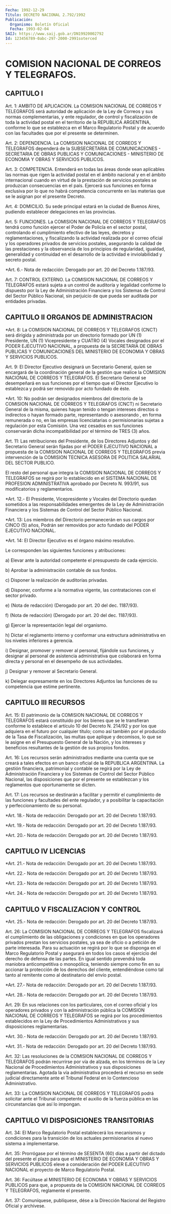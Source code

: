 ```yaml
---
Fecha: 1992-12-29
Título: DECRETO NACIONAL 2.792/1992
Publicación:
  Organismo: Boletín Oficial
  Fecha: 1993-02-04
SAIJ: https://www.saij.gob.ar/DN19920002792
Id: 123456789-0abc-297-2000-2991soterced
---
```

# COMISION NACIONAL DE CORREOS Y TELEGRAFOS.

## CAPITULO I

<a id="1"></a>
Art. 1: AMBITO DE APLICACION. La COMISION NACIONAL DE CORREOS Y TELEGRAFOS  será autoridad de aplicación de la Ley de Correos y sus normas complementarias, y ente regulador, de control y fiscalización  de  toda  la actividad postal en el territorio de la REPUBLICA ARGENTINA, conforme  lo  que  se  establezca  en el Marco Regulatorio  Postal  y  de  acuerdo  con las facultades que por  el presente se determinen.

<a id="2"></a>
Art.  2:  DEPENDENCIA.  La  COMISION  NACIONAL  DE  CORREOS  Y TELEGRAFOS  dependerá  de  la  SUBSECRETARIA  DE  COMUNICACIONES  - SECRETARIA  DE  OBRAS  PUBLICAS  Y  COMUNICACIONES  - MINISTERIO DE ECONOMIA Y OBRAS Y SERVICIOS PUBLICOS.

<a id="3"></a>
Art.  3:  COMPETENCIA. Entenderá en todas las áreas donde sean aplicables las normas  que  rigen  la actividad postal en el ámbito nacional  y  en el ámbito internacional  cuando  en  virtud  de  la prestación de  servicios  postales se produzcan consecuencias en el país. Ejercerá sus funciones  en  forma  exclusiva  por  lo  que no habrá  competencia  concurrente  en  las materias que se le asignan por el presente Decreto.

<a id="4"></a>
Art.  4:  DOMICILIO.  Su sede principal estará en la ciudad de Buenos Aires, pudiendo establecer  delegaciones  en las provincias.

<a id="5"></a>
Art. 5: FUNCIONES. La COMISION NACIONAL DE CORREOS Y TELEGRAFOS tendrá  como  función  ejercer  el  Poder  de  Policía en el sector postal,  controlando  el  cumplimiento  efectivo  de    las  leyes, decretos y reglamentaciones, y fiscalizando la actividad  realizada por  el  correo  oficial  y  los  operadores  privados de servicios postales,  asegurando  la  calidad  de  las  prestaciones    y   la observancia de los principios de regularidad, igualdad, generalidad  y  continuidad  en  el  desarrollo  de  la actividad e inviolabilidad y secreto postal.

<a id="6"></a>
*Art.  6.- Nota de redacción: Derogado por art. 20 del Decreto 1.187/93.

<a id="7"></a>
Art.  7:  CONTROL  EXTERNO.  La COMISION NACIONAL DE CORREOS Y TELEGRAFOS  estará sujeta a un control  de  auditoría  y  legalidad conforme lo dispuesto  por  la  Ley  de Administración Financiera y los Sistemas de Control del Sector Público  Nacional, sin perjuicio de que pueda ser auditada por entidades privadas.

## CAPITULO II ORGANOS DE ADMINISTRACION

<a id="8"></a>
*Art.  8:  La COMISION NACIONAL DE CORREOS Y TELEGRAFOS (CNCT) será dirigida y administrada  por  un directorio formado por UN (1) Presidente, UN (1) Vicepresidente y  CUATRO  (4) Vocales designados por el PODER EJECUTIVO NACIONAL, a propuesta de  la  SECRETARIA  DE OBRAS  PUBLICAS Y COMUNICACIONES DEL MINISTERIO DE ECONOMIA Y OBRAS Y SERVICIOS PUBLICOS.

<a id="9"></a>
Art. 9: El Director Ejecutivo designará un Secretario General, quien  se  encargará  de  la coordinación general de la gestión que realice  la  COMISION  NACIONAL    DE   CORREOS  Y  TELEGRAFOS.  El Secretario General se desempeñará en sus  funciones  por  el tiempo que  el  Director Ejecutivo lo establezca y podrá ser removido  por acto fundado de éste.

<a id="10"></a>
*Art.  10: No podrán ser designados miembros del directorio de la  COMISION  NACIONAL DE CORREOS Y TELEGRAFOS (CNCT) ni Secretario General  de la misma,  quienes  hayan  tenido  o  tengan  intereses directos o  indirectos  o  hayan  formado  parte,  representando  o asesorando , en forma remunerada o no, en las empresas licenciatarias  o  permisionarias  sujetas  a  regulación  por esta Comisión.  Una  vez  cesados  en  sus  funciones  conservarán dicha incompatibilidad por el término de TRES (3) años.

<a id="11"></a>
Art.  11: Las retribuciones del Presidente, de los Directores Adjuntos y del  Secretario  General  serán  fijadas  por  el  PODER EJECUTIVO  NACIONAL  a propuesta de la COMISION NACIONAL DE CORREOS Y TELEGRAFOS previa intervención  de la COMISION TECNICA ASESORA DE POLITICA SALARIAL DEL SECTOR PUBLICO.

El resto del personal que integra  la COMISION NACIONAL DE CORREOS Y TELEGRAFOS se regirá por lo establecido  en  el  SISTEMA NACIONAL DE  PROFESION  ADMINISTRATIVA aprobado por Decreto N.  993/91,  sus modificatorios y reglamentarios.

<a id="12"></a>
*Art.  12.-  El  Presidente,  Vicepresidente  y  Vocales  del Directorio  quedan sometidos a las  responsabilidades emergentes de la Ley de Administración  Financiera  y los Sistemas de Control del Sector Público Nacional.

<a id="13"></a>
*Art.  13:  Los  miembros  del  Directorio permanecerán en sus cargos por CINCO (5)  años, Podrán ser  removidos  por acto fundado del PODER EJECUTIVO  NACIONAL.

<a id="14"></a>
*Art. 14: El Director Ejecutivo es el órgano máximo resolutivo.

Le  corresponden   las  siguientes  funciones  y  atribuciones:

a) Elevar ante la  autoridad  competente  el  presupuesto  de cada ejercicio.

b)    Aprobar   la  administración  contable  de  sus  fondos.

c) Disponer la realización de auditorías privadas.

d) Disponer, conforme  a  la normativa vigente, las contrataciones con el sector privado.

e) (Nota de redacción) (Derogado  por  art.  20  del dec. 1187/93).

f)  (Nota  de  redacción) (Derogado por art. 20 del dec.  1187/93).

g) Ejercer la representación legal del organismo.

h)  Dictar  el  reglamento  interno  y  conformar  una  estructura administrativa  en    los    niveles   inferiores  a  gerencia.

i)  Designar,  promover  y  remover  al  personal,  fijándole  sus funciones, y designar al personal de asistencia  administrativa que colaborará  en  forma  directa  y personal en el desempeño  de  sus actividades.

j) Designar y remover al Secretario General.

k) Delegar expresamente en los Directores  Adjuntos  las funciones de su competencia que estime pertinente.

## CAPITULO III RECURSOS

<a id="15"></a>
Art.  15:  El  patrimonio de la COMISION NACIONAL DE CORREOS Y TELEGRAFOS estará constituido  por los bienes que se le transfieran conforme lo establece el artículo  10  del  Decreto N. 214/92 y por los  que  adquiera  en  el  futuro por cualquier título;  como  así también por el producido de la  Tasa  de  Fiscalización, las multas que  aplique  y decomisos, lo que se le asigne  en  el  Presupuesto General de la Nación,  y  los intereses y beneficios resultantes de la gestión de sus propios fondos.

<a id="16"></a>
Art.  16: Los recursos serán administrados mediante una cuenta que se creará  a  tales efectos en un banco oficial de la REPUBLICA ARGENTINA. La gestión  financiera, patrimonial y contable se regirá por la Ley de Administración  Financiera  y los Sistemas de Control del Sector Público Nacional, las disposiciones  que por el presente se  establezcan  y  los  reglamentos que oportunamente  se  dicten.

<a id="17"></a>
Art.  17: Los recursos se destinarán a facilitar y permitir el cumplimiento  de las funciones y facultades del ente regulador, y a posibilitar la  capacitación  y  perfeccionamiento  de su personal.

<a id="18"></a>
*Art. 18.- Nota de redacción: Derogado por art. 20 del Decreto 1.187/93.

<a id="19"></a>
*Art. 19.- Nota de redacción: Derogado por art. 20 del Decreto 1.187/93.

<a id="20"></a>
*Art. 20.- Nota de redacción: Derogado por art. 20 del Decreto 1.187/93.

## CAPITULO IV LICENCIAS

<a id="21"></a>
*Art. 21.- Nota de redacción: Derogado por art. 20 del Decreto 1.187/93.

<a id="22"></a>
*Art. 22.- Nota de redacción: Derogado por art. 20 del Decreto 1.187/93.

<a id="23"></a>
*Art. 23.- Nota de redacción: Derogado por art. 20 del Decreto 1.187/93.

<a id="24"></a>
*Art. 24.- Nota de redacción: Derogado por art. 20 del Decreto 1.187/93.

## CAPITULO V FISCALIZACION Y CONTROL

<a id="25"></a>
*Art. 25.- Nota de redacción: Derogado por art. 20 del Decreto 1.187/93.

<a id="26"></a>
Art.  26:  La  COMISION  NACIONAL  DE  CORREOS  Y  TELEGRAFOS fiscalizará  el  cumplimiento  de las obligaciones y condiciones en que los operadores privados prestan  los servicios postales, ya sea de oficio o a petición de parte interesada.  Para  su  actuación se regirá  por  lo  que  se disponga en el Marco Regulatorio Postal  y asegurará en todos los  casos  el  ejercicio del derecho de defensa de las partes. En igual sentido prevendrá toda maniobra anticompetitiva  o monopólica, teniendo  siempre  como  fin  en  su accionar la protección  de  los derechos del cliente, entendiéndose como tal tanto al remitente como  al destinatario del envío postal.

<a id="27"></a>
*Art. 27.- Nota de redacción: Derogado por art. 20 del Decreto 1.187/93.

<a id="28"></a>
*Art. 28.- Nota de redacción: Derogado por art. 20 del Decreto 1.187/93.

<a id="29"></a>
Art. 29: En sus relaciones con los particulares, con el correo oficial  y  los operadores privados y con la administración pública la COMISION NACIONAL  DE  CORREOS  Y  TELEGRAFOS  se regirá por los procedimientos establecidos en la Ley de Procedimientos Administrativos y sus disposiciones reglamentarias.

<a id="30"></a>
*Art. 30.- Nota de redacción: Derogado por art. 20 del Decreto 1.187/93.

<a id="31"></a>
*Art. 31.- Nota de redacción: Derogado por art. 20 del Decreto 1.187/93.

<a id="32"></a>
Art. 32: Las resoluciones de la COMISION NACIONAL DE CORREOS Y TELEGRAFOS  podrán recurrirse por vía de alzada, en los términos de la Ley Nacional de Procedimientos Administrativos y sus disposiciones    reglamentarias.   Agotada  la  vía  administrativa procederá  el  recurso  en  sede  judicial   directamente  ante  el Tribunal Federal en lo Contencioso Administrativo.

<a id="33"></a>
Art.  33:  La  COMISION NACIONAL DE CORREOS Y TELEGRAFOS podrá solicitar ante el Tribunal  competente  el  auxilio  de  la  fuerza pública en las circunstancias que así lo impongan.

## CAPITULO VI DISPOSICIONES TRANSITORIAS

<a id="34"></a>
Art. 34: El Marco Regulatorio Postal establecerá los mecanismos y condiciones  para la transición de los actuales permisionarios al nuevo sistema a implementarse.

<a id="35"></a>
Art.  35:  Prorrógase  por  el  término de SESENTA (60) días a partir del dictado del presente el plazo  para que el MINISTERIO DE ECONOMIA  Y OBRAS Y SERVICIOS PUBLICOS eleve  a  consideración  del PODER EJECUTIVO  NACIONAL  el proyecto de Marco Regulatorio Postal.

<a id="36"></a>
Art.  36:  Facúltase  al  MINISTERIO  DE  ECONOMIA  Y OBRAS Y SERVICIOS  PUBLICOS  para  que, a propuesta de la COMISION NACIONAL DE CORREOS Y TELEGRAFOS, reglamente el presente.

<a id="37"></a>
Art. 37: Comuníquese, publíquese, dése a la Dirección Nacional del Registro Oficial y archívese.